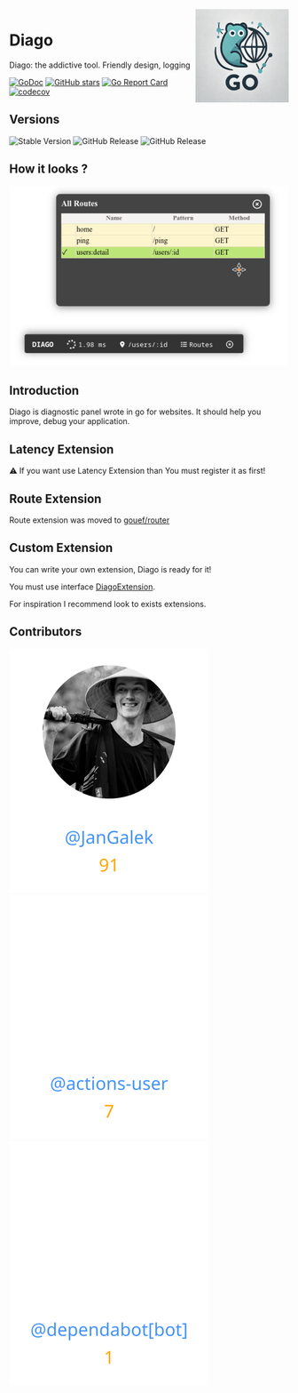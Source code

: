 <img align=right width="168" src="docs/gouef_logo.png">

# Diago
Diago: the addictive tool. Friendly design, logging

[![GoDoc](https://pkg.go.dev/badge/github.com/gouef/diago.svg)](https://pkg.go.dev/github.com/gouef/diago)
[![GitHub stars](https://img.shields.io/github/stars/gouef/diago?style=social)](https://github.com/gouef/diago/stargazers)
[![Go Report Card](https://goreportcard.com/badge/github.com/gouef/diago)](https://goreportcard.com/report/github.com/gouef/diago)
[![codecov](https://codecov.io/github/gouef/diago/branch/main/graph/badge.svg?token=YUG8EMH6Q8)](https://codecov.io/github/gouef/diago)


## Versions
![Stable Version](https://img.shields.io/github/v/release/gouef/diago?label=Stable&labelColor=green)
![GitHub Release](https://img.shields.io/github/v/release/gouef/diago?label=RC&include_prereleases&filter=*rc*&logoSize=diago)
![GitHub Release](https://img.shields.io/github/v/release/gouef/diago?label=Beta&include_prereleases&filter=*beta*&logoSize=diago)


## How it looks ? 
![Diago](docs/diago.png)


## Introduction
Diago is diagnostic panel wrote in go for websites. It should help you improve, debug your application.

## Latency Extension
⚠️ If you want use Latency Extension than You must register it as first!

## Route Extension
Route extension was moved to [gouef/router](github.com/gouef/router)

## Custom Extension
You can write your own extension, Diago is ready for it!

You must use interface [DiagoExtension](/diagoExtension.go).

For inspiration I recommend look to exists extensions.

## Contributors

<div>
<span>
  <a href="https://github.com/JanGalek"><img src="https://raw.githubusercontent.com/gouef/diago/refs/heads/contributors-svg/.github/contributors/JanGalek.svg" alt="JanGalek" /></a>
</span>
<span>
  <a href="https://github.com/actions-user"><img src="https://raw.githubusercontent.com/gouef/diago/refs/heads/contributors-svg/.github/contributors/actions-user.svg" alt="actions-user" /></a>
</span>
<span>
  <a href="https://github.com/apps/dependabot"><img src="https://raw.githubusercontent.com/gouef/diago/refs/heads/contributors-svg/.github/contributors/dependabot[bot].svg" alt="dependabot[bot]" /></a>
</span>
</div>

